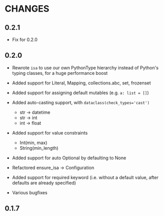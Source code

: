 # CHANGES

## 0.2.1

- Fix for 0.2.0

## 0.2.0

- Rewrote `isa` to use our own PythonType hierarchy instead of Python's typing classes, for a huge performance boost

- Added support for Literal, Mapping, collections.abc, set, frozenset

- Added support for assigning default mutables (e.g. `a: list = []`)

- Added auto-casting support, with `dataclass(check_types='cast')`
	- str -> datetime
	- str -> int
	- int -> float

- Added support for value constraints
	- Int(min, max)
	- String(min_length)

- Added support for auto Optional by defaulting to None

- Refactored ensure_isa -> Configuration

- Added support for required keyword (i.e. without a default value, after defaults are already specified)

- Various bugfixes

## 0.1.7